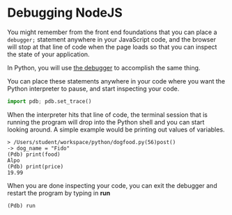# Debugging NodeJS

You might remember from the front end foundations that you can place a `debugger;` statement anywhere in your JavaScript code, and the browser will stop at that line of code when the page loads so that you can inspect the state of your application.

<!-- TODO: Node it -->
In Python, you will use [the debugger](https://docs.python.org/2/library/pdb.html) to accomplish the same thing.

You can place these statements anywhere in your code where you want the Python interpreter to pause, and start inspecting your code.

```py
import pdb; pdb.set_trace()
```

When the interpreter hits that line of code, the terminal session that is running the program will drop into the Python shell and you can start looking around. A simple example would be printing out values of variables.

```
> /Users/student/workspace/python/dogfood.py(56)post()
-> dog_name = "Fido"
(Pdb) print(food)
Alpo
(Pdb) print(price)
19.99
```

When you are done inspecting your code, you can exit the debugger and restart the program by typing in **run**

```
(Pdb) run
```
